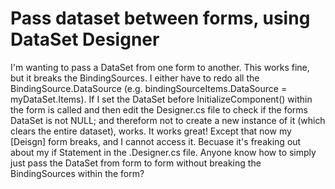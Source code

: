 
# Pass dataset between forms, using DataSet Designer

I'm wanting to pass a DataSet from one form to another.  This works fine, but it breaks the BindingSources.  I either have to redo all the BindingSource.DataSource (e.g. bindingSourceItems.DataSource = myDataSet.Items).
If I set the DataSet before InitializeComponent() within the form is called and then edit the Designer.cs file to check if the forms DataSet is not NULL; and thereform not to create a new instance of it (which clears the entire dataset), works.  It works great!  Except that now my [Deisgn] form breaks, and I cannot access it.  Becuase it's freaking out about my if Statement in the .Designer.cs file.
Anyone know how to simply just pass the DataSet from form to form without breaking the BindingSources within the form?

        